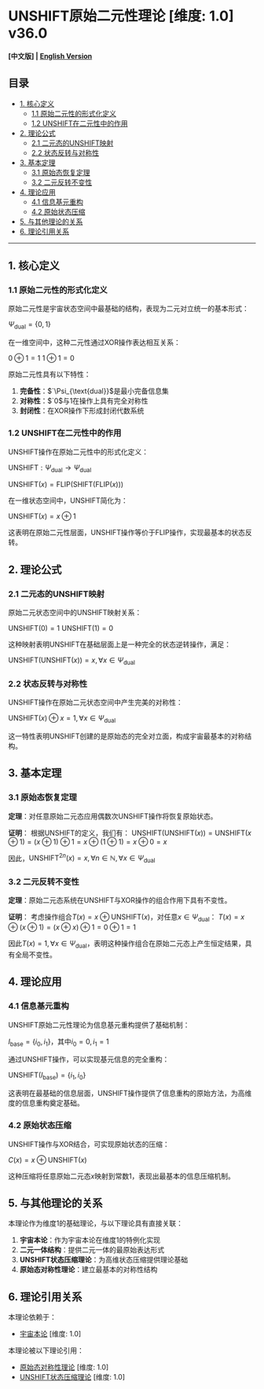 # UNSHIFT原始二元性理论 [维度: 1.0] v36.0

**[中文版] | [English Version](formal_theory_unshift_primitive_duality_en.md)**

## 目录

- [1. 核心定义](#1-核心定义)
  - [1.1 原始二元性的形式化定义](#11-原始二元性的形式化定义)
  - [1.2 UNSHIFT在二元性中的作用](#12-unshift在二元性中的作用)
- [2. 理论公式](#2-理论公式)
  - [2.1 二元态的UNSHIFT映射](#21-二元态的unshift映射)
  - [2.2 状态反转与对称性](#22-状态反转与对称性)
- [3. 基本定理](#3-基本定理)
  - [3.1 原始态恢复定理](#31-原始态恢复定理)
  - [3.2 二元反转不变性](#32-二元反转不变性)
- [4. 理论应用](#4-理论应用)
  - [4.1 信息基元重构](#41-信息基元重构)
  - [4.2 原始状态压缩](#42-原始状态压缩)
- [5. 与其他理论的关系](#5-与其他理论的关系)
- [6. 理论引用关系](#6-理论引用关系)

---

## 1. 核心定义

### 1.1 原始二元性的形式化定义

原始二元性是宇宙状态空间中最基础的结构，表现为二元对立统一的基本形式：

$`\Psi_{\text{dual}} = \{0, 1\}`$

在一维空间中，这种二元性通过XOR操作表达相互关系：

$`0 \oplus 1 = 1`$
$`1 \oplus 1 = 0`$

原始二元性具有以下特性：
1. **完备性**：$`\Psi_{\text{dual}}$是最小完备信息集
2. **对称性**：$`0$与$`1`$在操作上具有完全对称性
3. **封闭性**：在XOR操作下形成封闭代数系统

### 1.2 UNSHIFT在二元性中的作用

UNSHIFT操作在原始二元性中的形式化定义：

$`\text{UNSHIFT}: \Psi_{\text{dual}} \rightarrow \Psi_{\text{dual}}`$

$`\text{UNSHIFT}(x) = \text{FLIP}(\text{SHIFT}(\text{FLIP}(x)))`$

在一维状态空间中，UNSHIFT简化为：

$`\text{UNSHIFT}(x) = x \oplus 1`$

这表明在原始二元性层面，UNSHIFT操作等价于FLIP操作，实现最基本的状态反转。

## 2. 理论公式

### 2.1 二元态的UNSHIFT映射

原始二元状态空间中的UNSHIFT映射关系：

$`\text{UNSHIFT}(0) = 1`$
$`\text{UNSHIFT}(1) = 0`$

这种映射表明UNSHIFT在基础层面上是一种完全的状态逆转操作，满足：

$`\text{UNSHIFT}(\text{UNSHIFT}(x)) = x, \forall x \in \Psi_{\text{dual}}`$

### 2.2 状态反转与对称性

UNSHIFT操作在原始二元状态空间中产生完美的对称性：

$`\text{UNSHIFT}(x) \oplus x = 1, \forall x \in \Psi_{\text{dual}}`$

这一特性表明UNSHIFT创建的是原始态的完全对立面，构成宇宙最基本的对称结构。

## 3. 基本定理

### 3.1 原始态恢复定理

**定理**：对任意原始二元态应用偶数次UNSHIFT操作将恢复原始状态。

**证明**：
根据UNSHIFT的定义，我们有：
$`\text{UNSHIFT}(\text{UNSHIFT}(x)) = \text{UNSHIFT}(x \oplus 1) = (x \oplus 1) \oplus 1 = x \oplus (1 \oplus 1) = x \oplus 0 = x`$

因此，$`\text{UNSHIFT}^{2n}(x) = x, \forall n \in \mathbb{N}, \forall x \in \Psi_{\text{dual}}`$

### 3.2 二元反转不变性

**定理**：原始二元态系统在UNSHIFT与XOR操作的组合作用下具有不变性。

**证明**：
考虑操作组合$`T(x) = x \oplus \text{UNSHIFT}(x)`$，对任意$`x \in \Psi_{\text{dual}}`$：
$`T(x) = x \oplus (x \oplus 1) = (x \oplus x) \oplus 1 = 0 \oplus 1 = 1`$

因此$`T(x) = 1, \forall x \in \Psi_{\text{dual}}`$，表明这种操作组合在原始二元态上产生恒定结果，具有全局不变性。

## 4. 理论应用

### 4.1 信息基元重构

UNSHIFT原始二元性理论为信息基元重构提供了基础机制：

$`I_{\text{base}} = \{i_0, i_1\}`$，其中$`i_0 = 0, i_1 = 1`$

通过UNSHIFT操作，可以实现基元信息的完全重构：

$`\text{UNSHIFT}(I_{\text{base}}) = \{i_1, i_0\}`$

这表明在最基础的信息层面，UNSHIFT操作提供了信息重构的原始方法，为高维度的信息重构奠定基础。

### 4.2 原始状态压缩

UNSHIFT操作与XOR结合，可实现原始状态的压缩：

$`C(x) = x \oplus \text{UNSHIFT}(x)`$

这种压缩将任意原始二元态$`x`$映射到常数1，表现出最基本的信息压缩机制。

## 5. 与其他理论的关系

本理论作为维度1的基础理论，与以下理论具有直接关联：

1. **宇宙本论**：作为宇宙本论在维度1的特例化实现
2. **二元一体结构**：提供二元一体的最原始表达形式
3. **UNSHIFT状态压缩理论**：为高维状态压缩提供理论基础
4. **原始态对称性理论**：建立最基本的对称性结构

## 6. 理论引用关系

本理论依赖于：
- [宇宙本论](formal_theory_cosmic_ontology.md) [维度: 1.0]

本理论被以下理论引用：
- [原始态对称性理论](formal_theory_primitive_state_symmetry.md) [维度: 1.0]
- [UNSHIFT状态压缩理论](formal_theory_unshift_state_compression.md) [维度: 1.0] 